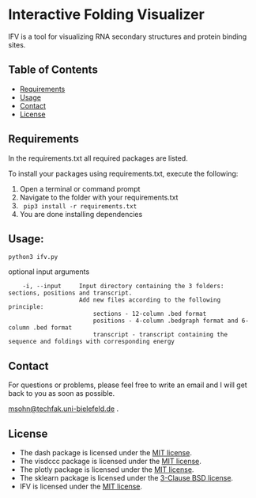 # Interactive Folding Visualizer
IFV is a tool for visualizing RNA secondary structures and protein binding sites.

## Table of Contents

* [Requirements](#requirements)
* [Usage](#usage)
* [Contact](#contact)
* [License](#license)

## Requirements

In the requirements.txt all required packages are listed.

To install your packages using requirements.txt, execute the following:
1. Open a terminal or command prompt
2. Navigate to the folder with your requirements.txt
3. ``` pip3 install -r requirements.txt```
4. You are done installing dependencies

## Usage:

```
python3 ifv.py
```

optional input arguments
```
    -i, --input     Input directory containing the 3 folders: sections, positions and transcript.
                    Add new files according to the following principle:
                        sections - 12-column .bed format
                        positions - 4-column .bedgraph format and 6-column .bed format
                        transcript - transcript containing the sequence and foldings with corresponding energy     
```
## Contact

For questions or problems, please feel free to write an email and I will get back to you as soon as possible.

[msohn@techfak.uni-bielefeld.de](mailto:msohn@techfak.uni-bielefeld.de)
.

## License

* The dash package is licensed under the [MIT license](https://github.com/plotly/dash/blob/dev/LICENSE).
* The visdccc package is licensed under the [MIT license](https://github.com/jimmybow/visdcc/blob/master/LICENSE.txt).
* The plotly package is licensed under the [MIT license](https://github.com/plotly/plotly.py/blob/master/LICENSE.txt).
* The sklearn package is licensed under the [3-Clause BSD license](https://github.com/scikit-learn/scikit-learn/blob/main/COPYING).
* IFV is licensed under the [MIT license](https://github.com/masohn/IFV/blob/main/LICENSE).
